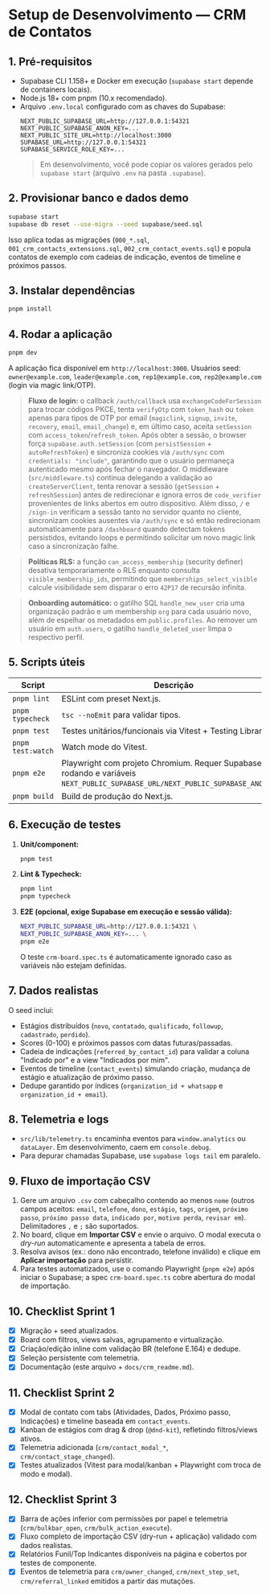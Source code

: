 # Setup de Desenvolvimento — CRM de Contatos

## 1. Pré-requisitos
- Supabase CLI 1.158+ e Docker em execução (`supabase start` depende de containers locais).
- Node.js 18+ com pnpm (10.x recomendado).
- Arquivo `.env.local` configurado com as chaves do Supabase:
  ```env
  NEXT_PUBLIC_SUPABASE_URL=http://127.0.0.1:54321
  NEXT_PUBLIC_SUPABASE_ANON_KEY=...
  NEXT_PUBLIC_SITE_URL=http://localhost:3000
  SUPABASE_URL=http://127.0.0.1:54321
  SUPABASE_SERVICE_ROLE_KEY=...
  ```
  > Em desenvolvimento, você pode copiar os valores gerados pelo `supabase start` (arquivo `.env` na pasta `.supabase`).

## 2. Provisionar banco e dados demo
```bash
supabase start
supabase db reset --use-migra --seed supabase/seed.sql
```
Isso aplica todas as migrações (`000_*.sql`, `001_crm_contacts_extensions.sql`, `002_crm_contact_events.sql`) e popula contatos de exemplo com cadeias de indicação, eventos de timeline e próximos passos.

## 3. Instalar dependências
```bash
pnpm install
```

## 4. Rodar a aplicação
```bash
pnpm dev
```
A aplicação fica disponível em `http://localhost:3000`. Usuários seed: `owner@example.com`, `leader@example.com`, `rep1@example.com`, `rep2@example.com` (login via magic link/OTP).
> **Fluxo de login:** o callback `/auth/callback` usa `exchangeCodeForSession` para trocar códigos PKCE, tenta `verifyOtp` com `token_hash` ou `token` apenas para tipos de OTP por email (`magiclink`, `signup`, `invite`, `recovery`, `email`, `email_change`) e, em último caso, aceita `setSession` com `access_token`/`refresh_token`. Após obter a sessão, o browser força `supabase.auth.setSession` (com `persistSession` + `autoRefreshToken`) e sincroniza cookies via `/auth/sync` com `credentials: "include"`, garantindo que o usuário permaneça autenticado mesmo após fechar o navegador. O middleware (`src/middleware.ts`) continua delegando a validação ao `createServerClient`, tenta renovar a sessão (`getSession` + `refreshSession`) antes de redirecionar e ignora erros de `code_verifier` provenientes de links abertos em outro dispositivo. Além disso, `/` e `/sign-in` verificam a sessão tanto no servidor quanto no cliente, sincronizam cookies ausentes via `/auth/sync` e só então redirecionam automaticamente para `/dashboard` quando detectam tokens persistidos, evitando loops e permitindo solicitar um novo magic link caso a sincronização falhe.

> **Políticas RLS:** a função `can_access_membership` (security definer) desativa temporariamente o RLS enquanto consulta `visible_membership_ids`, permitindo que `memberships_select_visible` calcule visibilidade sem disparar o erro `42P17` de recursão infinita.

> **Onboarding automático:** o gatilho SQL `handle_new_user` cria uma organização padrão e um membership `org` para cada usuário novo, além de espelhar os metadados em `public.profiles`. Ao remover um usuário em `auth.users`, o gatilho `handle_deleted_user` limpa o respectivo perfil.

## 5. Scripts úteis
| Script | Descrição |
| --- | --- |
| `pnpm lint` | ESLint com preset Next.js. |
| `pnpm typecheck` | `tsc --noEmit` para validar tipos. |
| `pnpm test` | Testes unitários/funcionais via Vitest + Testing Library. |
| `pnpm test:watch` | Watch mode do Vitest. |
| `pnpm e2e` | Playwright com projeto Chromium. Requer Supabase rodando e variáveis `NEXT_PUBLIC_SUPABASE_URL/NEXT_PUBLIC_SUPABASE_ANON_KEY`. |
| `pnpm build` | Build de produção do Next.js. |

## 6. Execução de testes
1. **Unit/component:**
   ```bash
   pnpm test
   ```
2. **Lint & Typecheck:**
   ```bash
   pnpm lint
   pnpm typecheck
   ```
3. **E2E (opcional, exige Supabase em execução e sessão válida):**
   ```bash
   NEXT_PUBLIC_SUPABASE_URL=http://127.0.0.1:54321 \
   NEXT_PUBLIC_SUPABASE_ANON_KEY=... \
   pnpm e2e
   ```
   O teste `crm-board.spec.ts` é automaticamente ignorado caso as variáveis não estejam definidas.

## 7. Dados realistas
O seed inclui:
- Estágios distribuídos (`novo`, `contatado`, `qualificado`, `followup`, `cadastrado`, `perdido`).
- Scores (0-100) e próximos passos com datas futuras/passadas.
- Cadeia de indicações (`referred_by_contact_id`) para validar a coluna "Indicado por" e a view "Indicados por mim".
- Eventos de timeline (`contact_events`) simulando criação, mudança de estágio e atualização de próximo passo.
- Dedupe garantido por índices (`organization_id + whatsapp` e `organization_id + email`).

## 8. Telemetria e logs
- `src/lib/telemetry.ts` encaminha eventos para `window.analytics` ou `dataLayer`. Em desenvolvimento, caem em `console.debug`.
- Para depurar chamadas Supabase, use `supabase logs tail` em paralelo.

## 9. Fluxo de importação CSV
1. Gere um arquivo `.csv` com cabeçalho contendo ao menos `nome` (outros campos aceitos: `email`, `telefone`, `dono`, `estágio`, `tags`, `origem`, `próximo passo`, `próximo passo data`, `indicado por`, `motivo perda`, `revisar em`). Delimitadores `,` e `;` são suportados.
2. No board, clique em **Importar CSV** e envie o arquivo. O modal executa o *dry-run* automaticamente e apresenta a tabela de erros.
3. Resolva avisos (ex.: dono não encontrado, telefone inválido) e clique em **Aplicar importação** para persistir.
4. Para testes automatizados, use o comando Playwright (`pnpm e2e`) após iniciar o Supabase; a spec `crm-board.spec.ts` cobre abertura do modal de importação.

## 10. Checklist Sprint 1
- [x] Migração + seed atualizados.
- [x] Board com filtros, views salvas, agrupamento e virtualização.
- [x] Criação/edição inline com validação BR (telefone E.164) e dedupe.
- [x] Seleção persistente com telemetria.
- [x] Documentação (este arquivo + `docs/crm_readme.md`).

## 11. Checklist Sprint 2
- [x] Modal de contato com tabs (Atividades, Dados, Próximo passo, Indicações) e timeline baseada em `contact_events`.
- [x] Kanban de estágios com drag & drop (`@dnd-kit`), refletindo filtros/views ativos.
- [x] Telemetria adicionada (`crm/contact_modal_*`, `crm/contact_stage_changed`).
- [x] Testes atualizados (Vitest para modal/kanban + Playwright com troca de modo e modal).

## 12. Checklist Sprint 3
- [x] Barra de ações inferior com permissões por papel e telemetria (`crm/bulkbar_open`, `crm/bulk_action_execute`).
- [x] Fluxo completo de importação CSV (dry-run + aplicação) validado com dados realistas.
- [x] Relatórios Funil/Top Indicantes disponíveis na página e cobertos por testes de componente.
- [x] Eventos de telemetria para `crm/owner_changed`, `crm/next_step_set`, `crm/referral_linked` emitidos a partir das mutações.
